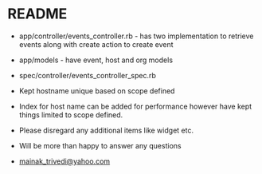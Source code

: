 # README


   * app/controller/events_controller.rb - has two implementation to retrieve events along with create action to create event

   * app/models - have event, host and org models
   
   * spec/controller/events_controller_spec.rb

   * Kept hostname unique based on scope defined
   
   * Index for host name can be added for performance however have kept things limited to scope defined.

   * Please disregard any additional items like widget etc. 

   * Will be more than happy to answer any questions

   * mainak_trivedi@yahoo.com
